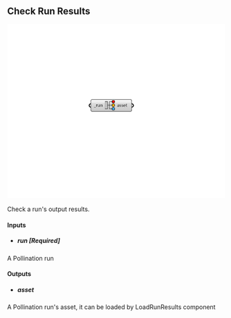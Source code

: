 ## Check Run Results

![](../../images/components/Check_Run_Results.png)


Check a run's output results. 

#### Inputs
* ##### run [Required]
A Pollination run 

#### Outputs
* ##### asset
A Pollination run's asset, it can be loaded by LoadRunResults component 